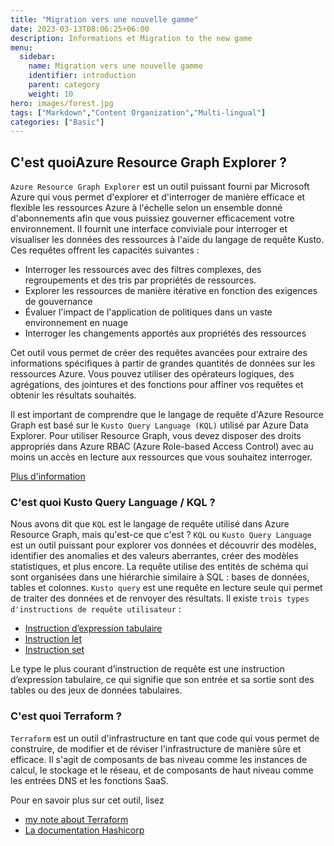 ```yaml
---
title: "Migration vers une nouvelle gamme"
date: 2023-03-13T08:06:25+06:00
description: Informations et Migration to the new game
menu:
  sidebar:
    name: Migration vers une nouvelle gamme
    identifier: introduction
    parent: category
    weight: 10
hero: images/forest.jpg
tags: ["Markdown","Content Organization","Multi-lingual"]
categories: ["Basic"]
---
```


## C'est quoiAzure Resource Graph Explorer ?

`Azure Resource Graph Explorer` est un outil puissant fourni par Microsoft Azure qui vous permet d'explorer et d'interroger de manière efficace et flexible les ressources Azure à l'échelle selon un ensemble donné d'abonnements afin que vous puissiez gouverner efficacement votre environnement. Il fournit une interface conviviale pour interroger et visualiser les données des ressources à l'aide du langage de requête Kusto. Ces requêtes offrent les capacités suivantes :
- Interroger les ressources avec des filtres complexes, des regroupements et des tris par propriétés de ressources.
- Explorer les ressources de manière itérative en fonction des exigences de gouvernance
- Évaluer l'impact de l'application de politiques dans un vaste environnement en nuage
- Interroger les changements apportés aux propriétés des ressources

Cet outil vous permet de créer des requêtes avancées pour extraire des informations spécifiques à partir de grandes quantités de données sur les ressources Azure. Vous pouvez utiliser des opérateurs logiques, des agrégations, des jointures et des fonctions pour affiner vos requêtes et obtenir les résultats souhaités.

Il est important de comprendre que le langage de requête d'Azure Resource Graph est basé sur le `Kusto Query Language (KQL)` utilisé par Azure Data Explorer. Pour utiliser Resource Graph, vous devez disposer des droits appropriés dans Azure RBAC (Azure Role-based Access Control) avec au moins un accès en lecture aux ressources que vous souhaitez interroger.

[Plus d'information](https://learn.microsoft.com/en-us/azure/governance/resource-graph/overview)

### C'est quoi Kusto Query Language / KQL ?

Nous avons dit que `KQL` est le langage de requête utilisé dans Azure Resource Graph, mais qu'est-ce que c'est ?
`KQL` ou `Kusto Query Language` est un outil puissant pour explorer vos données et découvrir des modèles, identifier des anomalies et des valeurs aberrantes, créer des modèles statistiques, et plus encore. La requête utilise des entités de schéma qui sont organisées dans une hiérarchie similaire à SQL : bases de données, tables et colonnes.
`Kusto query` est une requête en lecture seule qui permet de traiter des données et de renvoyer des résultats. Il existe `trois types d'instructions de requête utilisateur` :
- [Instruction d’expression tabulaire](https://learn.microsoft.com/en-us/azure/data-explorer/kusto/query/tabularexpressionstatements)
- [Instruction let](https://learn.microsoft.com/en-us/azure/data-explorer/kusto/query/letstatement)
- [Instruction set](https://learn.microsoft.com/en-us/azure/data-explorer/kusto/query/setstatement)

Le type le plus courant d’instruction de requête est une instruction d’expression tabulaire, ce qui signifie que son entrée et sa sortie sont des tables ou des jeux de données tabulaires.

### C'est quoi Terraform ?
`Terraform` est un outil d'infrastructure en tant que code qui vous permet de construire, de modifier et de réviser l'infrastructure de manière sûre et efficace. Il s'agit de composants de bas niveau comme les instances de calcul, le stockage et le réseau, et de composants de haut niveau comme les entrées DNS et les fonctions SaaS.

Pour en savoir plus sur cet outil, lisez
- [my note about Terraform](https://mct.aubinaso.fr/notes/terraform/)
- [La documentation Hashicorp](https://developer.hashicorp.com/terraform?product_intent=terraform)